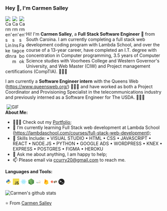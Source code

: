 ### Hey 👋, I'm Carmen Salley

<a href="https://https://www.linkedin.com/in/carmensalley/">
  <img align="left" alt="Carmen's LinkedIn" width="22px" src="https://cdn.jsdelivr.net/npm/simple-icons@v3/icons/linkedin.svg" />
</a>
<a href="https://www.instagram.com/candyc28">
  <img align="left" alt="Carmen's Instagram" width="22px" src="https://cdn.jsdelivr.net/npm/simple-icons@v3/icons/instagram.svg" />
</a>
<a href="https://www.facebook.com/carmen.curry2/">
  <img align="left" alt="Carmen's Facebook" width="22px" src="https://cdn.jsdelivr.net/npm/simple-icons@v3/icons/facebook.svg" />
</a>

<br />
<br />

Hi! I'm **Carmen Salley**, a **Full Stack Software Engineer** 🚀 from South Caroina.  I am currently completing a full stack web development coding program with Lambda School, and over the course of a 13-year career, have completed an I.T. degree with concentration in Computer programming, 3.5 years of Computer Science studies with Voorhees College and Western Governor's University, and Web Master (CIW) and Project management certifications (CompTIA). 👨🏽‍💻

I am currently a **Software Engineer intern** with the Queens Web (https://www.queensweb.org/) 🙍🏽‍♂️ and have worked as both a Project Coordinator and Provisioning Specialist in the telecommunications industry and previously interned as a Software Engineer for The USDA.   👨🏽‍💻

  <img align="right" alt="GIF" width="500px" src="https://scontent-ort2-1.xx.fbcdn.net/v/t1.0-9/119121870_3261836717204685_1089190545488559651_n.jpg?_nc_cat=110&_nc_sid=730e14&_nc_ohc=6WvI4uPQbsYAX-Zeui8&_nc_ht=scontent-ort2-1.xx&oh=dda7ac6a62b09bf255d02a233ee31ae3&oe=5F7D3C4E" />

**About Me:**

- 👨🏽‍💻 Check out my [Portfolio](https://ccurry20.github.io/portfolio-website/#);
- 📝 I’m currently learning Full Stack web development at Lambda School (https://lambdaschool.com/courses/full-stack-web-development); 
- 🤔 Skills Include: • VISUAL STUDIO •	HTML •	CSS •	JAVASCRIPT •	REACT •	NODE.JS •	PYTHON •	GOOGLE ADS  •	WORDPRESS •	KNEX •	EXPRESS •	POSTGRES •	FIGMA  •	HEROKU
- 💬 Ask me about anything, I am happy to help;
- 📫 Please email via ccurry20@gmail.com to reach me.

**Languages and Tools:**  

<code><img height="20" src="https://raw.githubusercontent.com/github/explore/80688e429a7d4ef2fca1e82350fe8e3517d3494d/topics/python/python.png"></code>
<code><img height="20" src="https://raw.githubusercontent.com/github/explore/80688e429a7d4ef2fca1e82350fe8e3517d3494d/topics/javascript/javascript.png"></code>
<code><img height="20" src="https://raw.githubusercontent.com/github/explore/80688e429a7d4ef2fca1e82350fe8e3517d3494d/topics/react/react.png"></code>
<code><img height="20" src="https://raw.githubusercontent.com/github/explore/80688e429a7d4ef2fca1e82350fe8e3517d3494d/topics/nodejs/nodejs.png"></code>
<code><img height="20" src="https://raw.githubusercontent.com/github/explore/80688e429a7d4ef2fca1e82350fe8e3517d3494d/topics/mysql/mysql.png"></code>
<code><img height="20" src="https://raw.githubusercontent.com/github/explore/80688e429a7d4ef2fca1e82350fe8e3517d3494d/topics/firebase/firebase.png"></code>
<code><img height="20" src="https://raw.githubusercontent.com/github/explore/80688e429a7d4ef2fca1e82350fe8e3517d3494d/topics/git/git.png"></code>
<code><img height="20" src="https://raw.githubusercontent.com/github/explore/80688e429a7d4ef2fca1e82350fe8e3517d3494d/topics/terminal/terminal.png"></code>

![Carmen's github stats](https://github-readme-stats.vercel.app/api?username=ccurry20&show_icons=true&hide_border=true)

⭐️ From [Carmen Salley](https://github.com/ccurry20)
